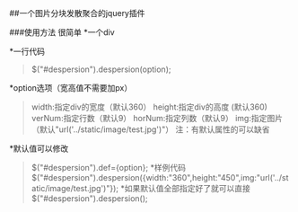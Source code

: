 ##一个图片分块发散聚合的jquery插件

###使用方法
很简单
*一个div
> <div id="despersion"></div>

*一行代码
> $("#despersion").despersion(option);

*option选项（宽高值不需要加px）
> width:指定div的宽度（默认360）
> height:指定div的高度 (默认360)
> verNum:指定行数（默认9）
> horNum:指定列数（默认9）
> img:指定图片（默认"url('../static/image/test.jpg')"）
注：有默认属性的可以缺省

*默认值可以修改
> $("#despersion").def={option};
*样例代码
> $("#despersion").despersion({width:"360",height:"450",img:"url('../static/image/test.jpg')"});
*如果默认值全部指定好了就可以直接
> $("#despersion").despersion();